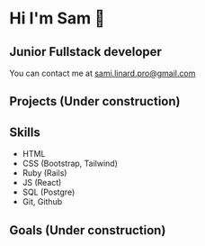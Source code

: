 # Hi I'm Sam 👋
## Junior Fullstack developer 
You can contact me at [sami.linard.pro@gmail.com](mailto:sami.linard.pro@gmail.com)

## Projects (Under construction)

## Skills
- HTML
- CSS (Bootstrap, Tailwind)
- Ruby (Rails)
- JS (React)
- SQL (Postgre)
- Git, Github

## Goals (Under construction)
